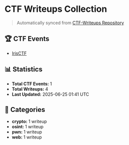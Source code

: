 # CTF Writeups Collection

> Automatically synced from [CTF-Writeups Repository](https://github.com/tham-le/CTF-Writeups)

## 🏆 CTF Events

- [IrisCTF](./IrisCTF/)

## 📊 Statistics

- **Total CTF Events:** 1
- **Total Writeups:** 4
- **Last Updated:** 2025-06-25 01:41 UTC

## 📂 Categories

- **crypto:** 1 writeup
- **osint:** 1 writeup
- **pwn:** 1 writeup
- **web:** 1 writeup